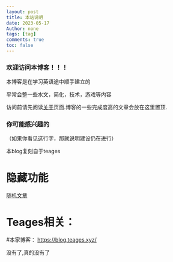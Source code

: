 ```yaml
---
layout: post
title: 本站说明
date: 2023-05-17
Author: none
tags: [tag]
comments: true
toc: false
---
```


### 欢迎访问本博客！！！

本博客是在学习英语途中顺手建立的

平常会整一些水文，简化，技术，游戏等内容

访问前请先阅读[关于](/about/)页面.博客的一些完成度高的文章会放在这里置顶.
<!-- more -->
### 你可能感兴趣的

（如果你看见这行字，那就说明建设仍在进行）

本blog复刻自于teages

# 隐藏功能

[随机文章](https://luo2f.github.io/random)

# Teages相关：

#本家博客：
https://blog.teages.xyz/

没有了,真的没有了
